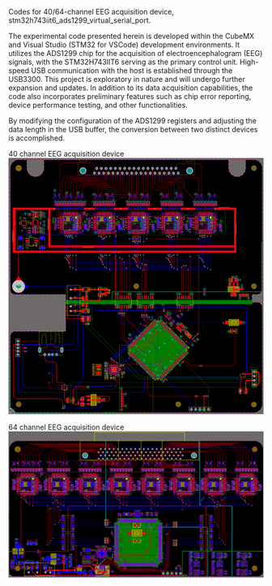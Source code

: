 Codes for 40/64-channel EEG acquisition device, stm32h743iit6_ads1299_virtual_serial_port.

The experimental code presented herein is developed within the CubeMX and Visual Studio (STM32 for VSCode) development environments. It utilizes the ADS1299 chip for the acquisition of electroencephalogram (EEG) signals, with the STM32H743IIT6 serving as the primary control unit. High-speed USB communication with the host is established through the USB3300. This project is exploratory in nature and will undergo further expansion and updates. In addition to its data acquisition capabilities, the code also incorporates preliminary features such as chip error reporting, device performance testing, and other functionalities.

By modifying the configuration of the ADS1299 registers and adjusting the data length in the USB buffer, the conversion between two distinct devices is accomplished.

40 channel EEG acquisition device
![Alt text](image.png)

64 channel EEG acquisition device
![Alt text](image-1.png)











